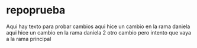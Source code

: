 # repoprueba

Aqui hay texto para probar cambios
aqui hice un cambio en la rama daniela
aqui hice un cambio en la rama daniela 2
otro cambio pero intento que vaya a la rama principal
